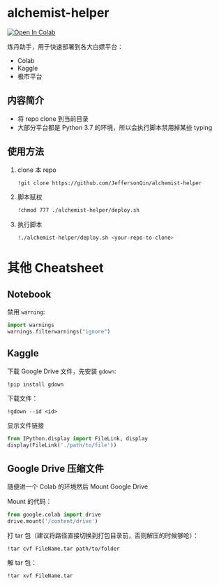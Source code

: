 # alchemist-helper

<a href="https://colab.research.google.com/gist/JeffersonQin/fee89976e6c15cc2828a682baf693621/easyclone.ipynb"><img src="https://colab.research.google.com/assets/colab-badge.svg" alt="Open In Colab"/></a>

炼丹助手，用于快速部署到各大白嫖平台：

* Colab
* Kaggle
* 极市平台

## 内容简介

* 将 repo clone 到当前目录
* 大部分平台都是 Python 3.7 的环境，所以会执行脚本禁用掉某些 typing

## 使用方法

1. clone 本 repo
   ```bash
   !git clone https://github.com/JeffersonQin/alchemist-helper
   ```
2. 脚本赋权
   ```bash
   !chmod 777 ./alchemist-helper/deploy.sh
   ```
3. 执行脚本
   ```bash
   !./alchemist-helper/deploy.sh <your-repo-to-clone>
   ```

# 其他 Cheatsheet

## Notebook

禁用 `warning`:

```python
import warnings
warnings.filterwarnings("ignore")
```

## Kaggle

下载 Google Drive 文件，先安装 `gdown`:

```
!pip install gdown
```

下载文件：

```
!gdown --id <id>
```

显示文件链接

```python
from IPython.display import FileLink, display
display(FileLink('./path/to/file'))
```

## Google Drive 压缩文件

随便进一个 Colab 的环境然后 Mount Google Drive

Mount 的代码：

```python
from google.colab import drive
drive.mount('/content/drive')
```

打 tar 包（建议将路径直接切换到打包目录前，否则解压的时候够呛）：

```
!tar cvf FileName.tar path/to/folder
```

解 tar 包：

```
!tar xvf FileName.tar
```
